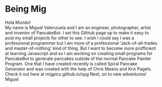 # Being Mig
Hola Mundo!  
My name is Miguel Valenzuela and I am an engineer, photographer, artist and inventor of PancakeBot.
I set this GitHub page up to make it easy to post my small projects for other to see.  I wish I could say I was a professional programmer but I am more of a professional 'Jack-of-all-trades and master-of-nothing' kind of thing.
But I want to become more profficient at learning Javascript and so I am working on creating small programs for PancakeBot to generate pancakes outside of the normal Pancake Painter Program.
One that I have created recently is called Spiral Pancake Generator and was created with the help of Chris Means and Kris Pagels.  
Check it out here at migpics.github.io/spg
Next, on to new adventures!
Miguel
